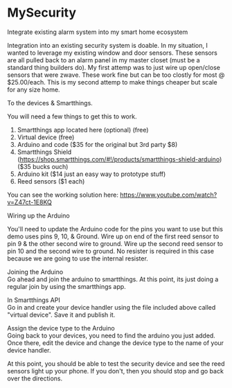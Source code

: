 # MySecurity
Integrate existing alarm system into my smart home ecosystem

Integration into an existing security system is doable.  In my situation, I wanted to leverage my existing window and door sensors.  These sensors are all pulled back to an alarm panel in my master closet (must be a standard thing builders do).  My first attemp was to just wire up open/close sensors that were zwave.  These work fine but can be too clostly for most @ $25.00/each.  This is my second attemp to make things cheaper but scale for any size home.

To the devices & Smartthings.

You will need a few things to get this to work.  
 1) Smartthings app located here (optional) (free)  
 2) Virtual device (free)  
 3) Arduino and code ($35 for the original but 3rd party $8)  
 4) Smartthings Shield (https://shop.smartthings.com/#!/products/smartthings-shield-arduino) ($35 bucks ouch)  
 5) Arduino kit ($14 just an easy way to prototype stuff)  
 6) Reed sensors ($1 each)  
 
 You can see the working solution here: https://www.youtube.com/watch?v=Z47ct-1E8KQ
 
 
 Wiring up the Arduino  
 
 You'll need to update the Arduino code for the pins you want to use but this demo uses pins 9, 10, & Ground.  Wire up on end of the first reed sensor to pin 9 & the other second wire to ground.  Wire up the second reed sensor to pin 10 and the second wire to ground.  No resister is required in this case because we are going to use the internal resister.
 
 Joining the Arduino  
 Go ahead and join the arduino to smartthings.  At this point, its just doing a regular join by using the smartthings app.
 
 In Smartthings API  
 Go in and create your device handler using the file included above called "virtual device".  Save it and publish it.
 
 Assign the device type to the Arduino  
 Going back to your devices, you need to find the arduino you just added.  Once there, edit the device and change the device type to the name of your device handler.
 
 At this point, you should be able to test the security device and see the reed sensors light up your phone.  If you don't, then you should stop and go back over the directions.


 
 
 
 
